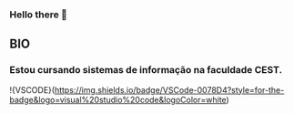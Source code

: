 ### Hello there 👋

## BIO



### Estou cursando sistemas de informação na faculdade CEST. 

!{VSCODE}(https://img.shields.io/badge/VSCode-0078D4?style=for-the-badge&logo=visual%20studio%20code&logoColor=white)
